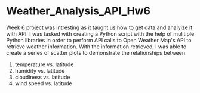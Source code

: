 # Weather_Analysis_API_Hw6
Week 6 project was intresting as it taught us how to get data and analyize it with API.  I was tasked with creating a Python script with the help of mulitiple Python libraries in order to perform API calls to Open Weather Map's API to retrieve weather information. 
With the information retrieved, I was able to create a series of scatter plots to demonstrate the relationships between 

1) temperature vs. latitude
2) humidity vs. latitude
3) cloudiness vs. latitude
4) wind speed vs. latitude
